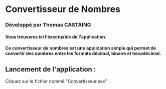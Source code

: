 # Convertisseur de Nombres

### Développé par Thomas CASTAING


#### Vous trouverez ici l'éxectuable de l'application.

#### Ce convertisseur de nombres est une application simple qui permet de convertir des nombres entre les formats décimal, binaire et hexadécimal.

Lancement de l'application :
------------------
Cliquez sur le fichier nommé "Convertisseur.exe"
